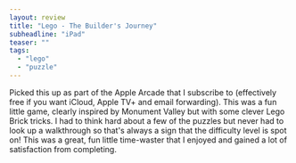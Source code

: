 ```yaml
---
layout: review
title: "Lego - The Builder's Journey"
subheadline: "iPad"
teaser: ""
tags:
  - "lego"
  - "puzzle"
---
```


Picked this up as part of the Apple Arcade that I subscribe to (effectively free if you want iCloud,
Apple TV+ and email forwarding). This was a fun little game, clearly inspired by Monument Valley
but with some clever Lego Brick tricks. I had to think hard about a few of the puzzles but never
had to look up a walkthrough so that's always a sign that the difficulty level is spot on!
This was a great, fun little time-waster that I enjoyed and gained a lot of satisfaction
from completing.
